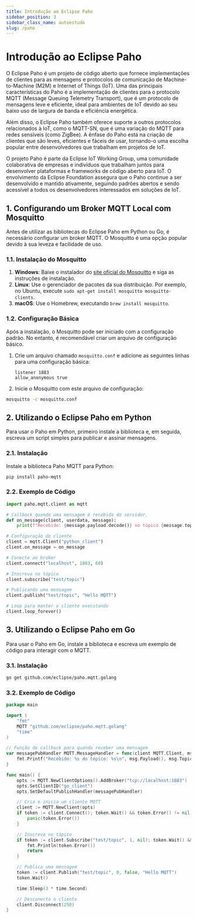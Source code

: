 ```yaml
---
title: Introdução ao Eclipse Paho
sidebar_position: 3
sidebar_class_name: autoestudo
slug: /paho
---
```


# Introdução ao Eclipse Paho

O Eclipse Paho é um projeto de código aberto que fornece implementações de
clientes para as mensagens e protocolos de comunicação de Machine-to-Machine
(M2M) e Internet of Things (IoT). Uma das principais características do Paho é
a implementação de clientes para o protocolo MQTT (Message Queuing Telemetry
Transport), que é um protocolo de mensagens leve e eficiente, ideal para
ambientes de IoT devido ao seu baixo uso de largura de banda e eficiência
energética.

Além disso, o Eclipse Paho também oferece suporte a outros protocolos
relacionados à IoT, como o MQTT-SN, que é uma variação do MQTT para redes
sensíveis (como ZigBee). A ênfase do Paho está na criação de clientes que são
leves, eficientes e fáceis de usar, tornando-o uma escolha popular entre
desenvolvedores que trabalham em projetos de IoT.

O projeto Paho é parte da Eclipse IoT Working Group, uma comunidade
colaborativa de empresas e indivíduos que trabalham juntos para desenvolver
plataformas e frameworks de código aberto para IoT. O envolvimento da Eclipse
Foundation assegura que o Paho continue a ser desenvolvido e mantido
ativamente, seguindo padrões abertos e sendo acessível a todos os
desenvolvedores interessados em soluções de IoT.

## 1. Configurando um Broker MQTT Local com Mosquitto

Antes de utilizar as bibliotecas do Eclipse Paho em Python ou Go, é necessário
configurar um broker MQTT. O Mosquitto é uma opção popular devido à sua leveza
e facilidade de uso.

### 1.1. Instalação do Mosquitto

1. **Windows**: Baixe o instalador do [site oficial do
   Mosquitto](https://mosquitto.org/download/) e siga as instruções de
   instalação.
2. **Linux**: Use o gerenciador de pacotes da sua distribuição. Por exemplo, no
   Ubuntu, execute `sudo apt-get install mosquitto mosquitto-clients`.
3. **macOS**: Use o Homebrew, executando `brew install mosquitto`.

### 1.2. Configuração Básica

Após a instalação, o Mosquitto pode ser iniciado com a configuração padrão. No
entanto, é recomendável criar um arquivo de configuração básico.

1. Crie um arquivo chamado `mosquitto.conf` e adicione as seguintes linhas para
   uma configuração básica:

   ```
   listener 1883
   allow_anonymous true
   ```

2. Inicie o Mosquitto com este arquivo de configuração: 

```bash
mosquitto -c mosquitto.conf
```

## 2. Utilizando o Eclipse Paho em Python

Para usar o Paho em Python, primeiro instale a biblioteca e, em seguida,
escreva um script simples para publicar e assinar mensagens.

### 2.1. Instalação

Instale a biblioteca Paho MQTT para Python:

```bash
pip install paho-mqtt
```

### 2.2. Exemplo de Código

```python
import paho.mqtt.client as mqtt

# Callback quando uma mensagem é recebida do servidor.
def on_message(client, userdata, message):
    print(f"Recebido: {message.payload.decode()} no tópico {message.topic}")

# Configuração do cliente
client = mqtt.Client("python_client")
client.on_message = on_message

# Conecte ao broker
client.connect("localhost", 1883, 60)

# Inscreva no tópico
client.subscribe("test/topic")

# Publicando uma mensagem
client.publish("test/topic", "Hello MQTT")

# Loop para manter o cliente executando
client.loop_forever()
```

## 3. Utilizando o Eclipse Paho em Go

Para usar o Paho em Go, instale a biblioteca e escreva um exemplo de código para interagir com o MQTT.

### 3.1. Instalação

```bash
go get github.com/eclipse/paho.mqtt.golang
```

### 3.2. Exemplo de Código

```go
package main

import (
    "fmt"
    MQTT "github.com/eclipse/paho.mqtt.golang"
    "time"
)

// Função de callback para quando receber uma mensagem
var messagePubHandler MQTT.MessageHandler = func(client MQTT.Client, msg MQTT.Message) {
    fmt.Printf("Recebido: %s do tópico: %s\n", msg.Payload(), msg.Topic())
}

func main() {
    opts := MQTT.NewClientOptions().AddBroker("tcp://localhost:1883")
    opts.SetClientID("go_client")
    opts.SetDefaultPublishHandler(messagePubHandler)

    // Cria e inicia um cliente MQTT
    client := MQTT.NewClient(opts)
    if token := client.Connect(); token.Wait() && token.Error() != nil {
        panic(token.Error())
    }

    // Inscreve no tópico
    if token := client.Subscribe("test/topic", 1, nil); token.Wait() && token.Error() != nil {
        fmt.Println(token.Error())
        return
    }

    // Publica uma mensagem
    token := client.Publish("test/topic", 0, false, "Hello MQTT")
    token.Wait()

    time.Sleep(3 * time.Second)

    // Desconecta o cliente
    client.Disconnect(250)
}
```

